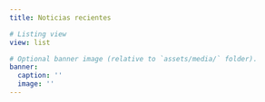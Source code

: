 ```yaml
---
title: Noticias recientes

# Listing view
view: list

# Optional banner image (relative to `assets/media/` folder).
banner:
  caption: ''
  image: ''
---
```

